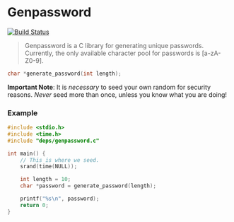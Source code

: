 Genpassword
=====
[![Build Status](https://travis-ci.org/boboman13/genpassword.c.svg?branch=master)](https://travis-ci.org/boboman13/genpassword.c)

> Genpassword is a C library for generating unique passwords. Currently, the only available character pool for passwords is [a-zA-Z0-9].

```c
char *generate_password(int length);
```

**Important Note**: It is *necessary* to seed your own random for security reasons. *Never* seed more than once, unless you know what you are doing!

### Example
```c
#include <stdio.h>
#include <time.h>
#include "deps/genpassword.c"

int main() {
	// This is where we seed.
	srand(time(NULL));

	int length = 10;
	char *password = generate_password(length);

	printf("%s\n", password);
	return 0;
}

```